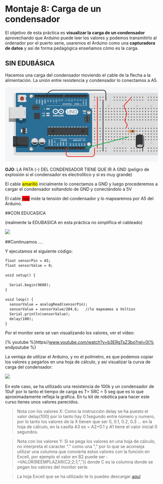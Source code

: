 
# Montaje 8: Carga de un condensador

El objetivo de esta práctica es **visualizar la carga de un condensador** aprovechando que Arduino puede leer los valores y podemos transmitirlo al ordenador por el puerto serie, usaremos el Arduino como una **capturadora de datos** y así de forma pedagógica enseñamos cómo es la carga.

## SIN EDUBÁSICA

Hacemos una carga del condensador moviendo el cable de la flecha a la alimentación. La unión entre resistencia y condensador lo conectamos a A5.

![](/assets/cargacond.png)

**OJO**: LA PATA (-) DEL CONDENSADOR TIENE QUE IR A GND (peligro de explosión si el condensador es electrolítico y si es muy grande)

El cable <span style="background-color:yellow">amarillo</span> inicialmente lo conectamos a GND y luego procederemos a cargar el condensador soltandolo de GND y conectándolo a 5V

El cable <span style="background-color:red">rojo</span> mide la tensión del condensador y lo mapearemos por A5 del Arduino.

##CON EDUCASICA


(realmente la EDUBASICA en esta práctica no simplifica el cableado)

![](img/img1.4.png)

##Continuamos ....

Y ejecutamos el siguiente código:

```cpp+lineNumbers:true
float sensorPin = A5;    
float sensorValue = 0;  

void setup() {
 
  Serial.begin(9600);  
}

void loop() {
  sensorValue = analogRead(sensorPin); 
  sensorValue = sensorValue/204.6;   //lo mapeamos a Voltios
  Serial.println(sensorValue);
  delay(100);  
}
```

Por el monitor serie se van visualizando los valores, ver el vídeo:

{% youtube %}https//www.youtube.com/watch?v=b3ERgTsZ3bo?rel=0{% endyoutube %}

La ventaja de utilizar el Arduino, y no el polímetro, es que podemos copiar los valores y pegarlos en una hoja de cálculo, y así visualizar la curva de carga del condensador:

![](img/img0.7.png)

En este caso, se ha utilizado una resistencia de 100k y un condensador de 10uF por lo tanto el tiempo de carga es T= 5RC = 5 seg que es lo que aproximadamente refleja la gráfica. En tu kit de robótica para hacer este curso tienes unos valores parecidos.

> Nota con los valores X: Como la instrucción delay se ha puesto el valor delay(100) por lo tanto hay 0.1segundo entre número y numero, por lo tanto los valores de la X tienen que ser 0, 0.1, 0.2, 0.3 ... en la hoja de cálculo, en la casilla A3 es = A2+0.1 y A1 tiene el valor inicial 0 segundos.

> Nota con los valores Y: Si se pega los valores en una hoja de cálculo, no interpreta el caracter "." como una "," por lo que se aconseja utilizar una columna que convierta estos valores con la función en Excell, por ejemplo el valor en B2 puede ser : =VALOR(REEMPLAZAR(C2;2;1;",")) donde C es la columna donde se pegan los valores del monitor serie.

> La hoja Excell que se ha utilizado te lo puedes descargar [aquí](http://aularagon.catedu.es/materialesaularagon2013/Arduino-codigo/3_Electronica_analogica/calculo_carga.xlsx)


